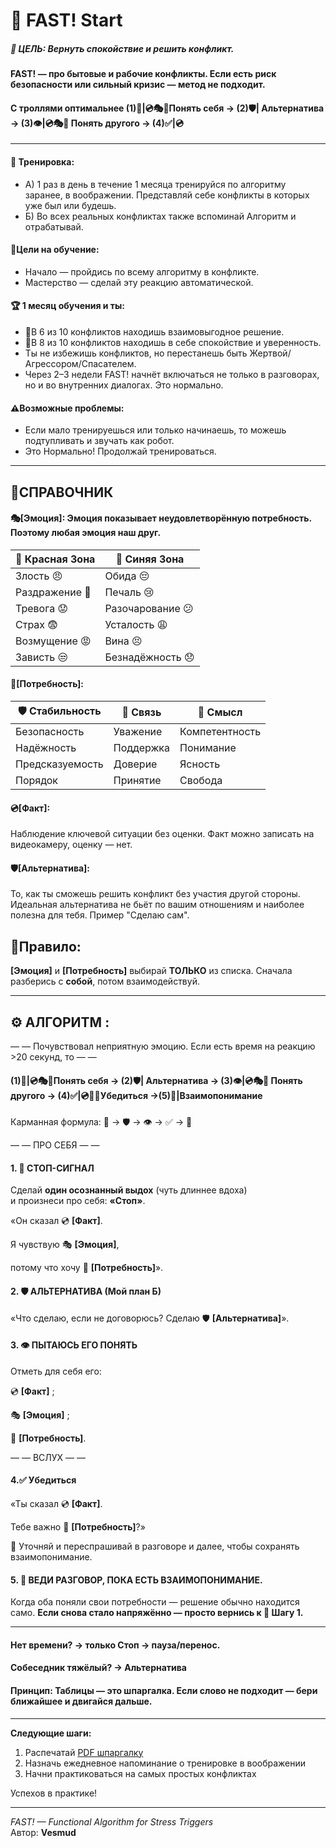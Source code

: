 # 🌱 FAST! Start

##### 🎯 ЦЕЛЬ: Вернуть спокойствие и решить конфликт.
#### FAST! — про бытовые и рабочие конфликты. Если есть риск безопасности или сильный кризис — метод не подходит.
#### С троллями оптимальнее **(1)🛑|💿🎭🌷Понять себя → (2)🛡️| Альтернатива → (3)👁️|💿🎭🌷 Понять другого → (4)✅|💿**
---
#### 🏓 Тренировка: 
- А) 1 раз в день в течение 1 месяца тренируйся по алгоритму заранее, в воображении. Представляй себе конфликты в которых уже был или будешь.
- Б) Во всех реальных конфликтах также вспоминай Алгоритм и отрабатывай.

#### 🧩Цели на обучение: 
- Начало — пройдись по всему алгоритму в конфликте.
- Мастерство — сделай эту реакцию автоматической.

#### 🏆 1 месяц обучения и ты:
- 🤝В 6 из 10 конфликтов находишь взаимовыгодное решение.
- 💚В 8 из 10 конфликтов находишь в себе спокойствие и уверенность.
- Ты не избежишь конфликтов, но перестанешь быть Жертвой/Агрессором/Спасателем.
- Через 2–3 недели FAST! начнёт включаться не только в разговорах, но и во внутренних диалогах. Это нормально.

#### ⚠️Возможные проблемы:
- Если мало тренируешься или только начинаешь, то можешь подтупливать и звучать как робот.
- Это Нормально! Продолжай тренироваться.
---
## 📑СПРАВОЧНИК 
#### 🎭[Эмоция]: Эмоция показывает неудовлетворённую потребность. Поэтому **любая** эмоция наш друг.
| 🔴 Красная Зона | 💙 Синяя Зона |
|-------------------------|----------------------|
| Злость 😠              | Обида 😔            |
| Раздражение 😤         | Печаль 😢           |
| Тревога 😟             | Разочарование 😕    |
| Страх 😨               | Усталость 😩        |
| Возмущение 😡          | Вина 😣             |
| Зависть 😒             | Безнадёжность 😞    |
#### 🌷[Потребность]:
| 🛡 Стабильность | 💬 Связь | 🌱 Смысл |
|-----------------|----------|-------------|
| Безопасность    | Уважение | Компетентность |
| Надёжность      | Поддержка | Понимание |
| Предсказуемость | Доверие  | Ясность |
| Порядок         | Принятие | Свобода |


#### 💿[Факт]: 
Наблюдение ключевой ситуации без оценки. Факт можно записать на видеокамеру, оценку — нет.
#### 🛡️[Альтернатива]: 
То, как ты сможешь решить конфликт без участия другой стороны.
Идеальная альтернатива не бьёт по вашим отношениям и наиболее полезна для тебя.
Пример "Сделаю сам".

## 📜Правило: 
**[Эмоция]** и **[Потребность]** выбирай **ТОЛЬКО** из списка.
Сначала разберись с **собой**, потом взаимодействуй.

---
## ⚙️ АЛГОРИТМ : 

— —  Почувствовал неприятную эмоцию. Если есть время на реакцию >20 секунд, то  — —

#### (1)🛑|💿🎭🌷Понять себя → (2)🛡️| Альтернатива → (3)👁️|💿🎭🌷 Понять другого → (4)✅|💿🌷🔄Убедиться →(5)💬|Взаимопонимание 

Карманная формула:
🛑 → 🛡️ → 👁️ → ✅ → 💬

— — ПРО СЕБЯ — —

#### 1. 🛑 СТОП-СИГНАЛ

   Сделай **один осознанный выдох** (чуть длиннее вдоха)  
и произнеси про себя: **«Стоп»**.

   «Он сказал 💿 **[Факт]**.
   
   Я чувствую  🎭 **[Эмоция]**,
   
   потому что хочу 🌷 **[Потребность]**».
   
#### 2. 🛡️ АЛЬТЕРНАТИВА (Мой план Б)
   
   «Что сделаю, если не договорюсь? Сделаю 🛡️ **[Альтернатива]**».
   

#### 3. 👁️ ПЫТАЮСЬ ЕГО ПОНЯТЬ

 Отметь для себя его:
 
 💿 **[Факт]** ;
 
 🎭 **[Эмоция]** ; 
 
 🌷 **[Потребность]**.

— — ВСЛУХ — —

#### 4.✅ Убедиться
«Ты сказал 💿 **[Факт]**.

Тебе важно 🌷 **[Потребность]**?»

🔄 Уточняй и переспрашивай в разговоре и далее, чтобы сохранять взаимопонимание.

#### 5. 💬 ВЕДИ РАЗГОВОР, ПОКА ЕСТЬ ВЗАИМОПОНИМАНИЕ.
Когда оба поняли свои потребности — решение обычно находится само.
**Если снова стало напряжённо — просто вернись к 🛑 Шагу 1.**

---
#### Нет времени? → только Стоп → пауза/перенос.
#### Собеседник тяжёлый? → Альтернатива
#### Принцип: Таблицы — это шпаргалка. Если слово не подходит — бери ближайшее и двигайся дальше.

---
**Следующие шаги:** 
1. Распечатай [PDF шпаргалку](./FAST_Shporgalka_edit_v2.pdf)
2. Назначь ежедневное напоминание о тренировке в воображении
3. Начни практиковаться на самых простых конфликтах
   
Успехов в практике! 

---
_FAST! — Functional Algorithm for Stress Triggers_  
Автор: **Vesmud**

